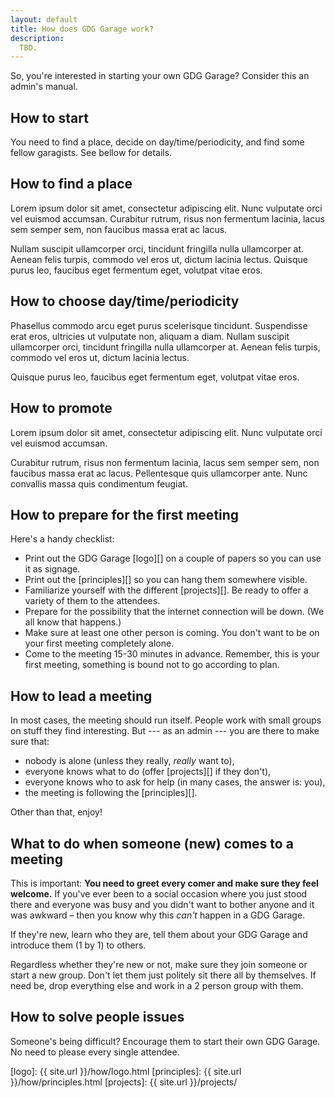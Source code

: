 ```yaml
---
layout: default
title: How does GDG Garage work?
description: 
  TBD.
---
```


So, you're interested in starting your own GDG Garage? Consider this an 
<span class="c1">admin's manual.</span>

<h2 class="{% cycle 'c1', 'c2', 'c3', 'c4' %}">How to start</h2>

You need to find a place, decide on day/time/periodicity, and find some fellow
garagists. See bellow for details.

<h2 class="{% cycle 'c1', 'c2', 'c3', 'c4' %}">How to find a place</h2>
Lorem ipsum dolor sit amet, consectetur adipiscing elit. Nunc vulputate orci vel euismod accumsan. Curabitur rutrum, risus non fermentum lacinia, lacus sem semper sem, non faucibus massa erat ac lacus. 

Nullam suscipit ullamcorper orci, tincidunt fringilla nulla ullamcorper at. Aenean felis turpis, commodo vel eros ut, dictum lacinia lectus. Quisque purus leo, faucibus eget fermentum eget, volutpat vitae eros.

<h2 class="{% cycle 'c1', 'c2', 'c3', 'c4' %}">How to choose
day/time/periodicity</h2>
Phasellus commodo arcu eget purus scelerisque tincidunt. Suspendisse erat eros, ultricies ut vulputate non, aliquam a diam. Nullam suscipit ullamcorper orci, tincidunt fringilla nulla ullamcorper at. Aenean felis turpis, commodo vel eros ut, dictum lacinia lectus. 

Quisque purus leo, faucibus eget fermentum eget, volutpat vitae eros.

<h2 class="{% cycle 'c1', 'c2', 'c3', 'c4' %}">How to promote</h2>
Lorem ipsum dolor sit amet, consectetur adipiscing elit. Nunc vulputate orci vel euismod accumsan. 

Curabitur rutrum, risus non fermentum lacinia, lacus sem semper sem, non faucibus massa erat ac lacus. Pellentesque quis ullamcorper ante. Nunc convallis massa quis condimentum feugiat. 

<h2 class="{% cycle 'c1', 'c2', 'c3', 'c4' %}">How to prepare for the
first meeting</h2>

Here's a handy checklist:

* Print out the GDG Garage [logo][] on a couple of papers so you can use
  it as signage.
* Print out the [principles][] so you can hang them somewhere visible.
* Familiarize yourself with the different [projects][]. Be ready to
  offer a variety of them to the attendees.
* Prepare for the possibility that the internet connection will be down.
  (We all know that happens.)
* Make sure at least one other person is coming. You don't want to be on
  your first meeting completely alone.
* Come to the meeting 15-30 minutes in advance. Remember, this is your
  first meeting, something is bound not to go according to plan.

<h2 class="{% cycle 'c1', 'c2', 'c3', 'c4' %}">How to lead a meeting</h2>

In most cases, the meeting should run itself. People work with small
groups on stuff they find interesting. But --- as an admin ---
you are there to make sure that:

* nobody is alone (unless they really, _really_ want to),
* everyone knows what to do (offer [projects][] if they don't),
* everyone knows who to ask for help (in many cases, the answer is: you),
* the meeting is following the [principles][].

Other than that, enjoy!

<h2 class="{% cycle 'c1', 'c2', 'c3', 'c4' %}">What to do when someone (new) comes to a meeting</h2>

This is important: **You need to greet every comer and make sure they feel welcome.** If you've ever been to a social occasion where you just stood there and everyone was busy and you didn't want to bother anyone and it was awkward – then you know why this _can't_ happen in a GDG Garage.

If they're new, learn who they are, tell them about your GDG Garage and introduce them (1 by 1) to others.

Regardless whether they're new or not, make sure they join someone or start a new group. Don't let them just politely sit there all by themselves. If need be, drop everything else and work in a 2 person group with them.

<h2 class="{% cycle 'c1', 'c2', 'c3', 'c4' %}">How to solve people issues</h2>

Someone's being difficult? Encourage them to start their own GDG Garage. No need to please every single attendee.

[logo]: {{ site.url }}/how/logo.html
[principles]: {{ site.url }}/how/principles.html
[projects]: {{ site.url }}/projects/
